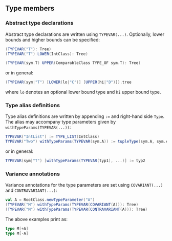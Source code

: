Type members
------------

### Abstract type declarations

Abstract type declarations are written using `TYPEVAR(...)`. Optionally, lower bounds and higher bounds can be specified:

```scala
(TYPEVAR("T"): Tree)
(TYPEVAR("T") LOWER(IntClass): Tree)

(TYPEVAR(sym.T) UPPER(ComparableClass TYPE_OF sym.T): Tree)
```

or in general:

```scala
(TYPEVAR(sym|"T") [LOWER(lo|"C")] [UPPER(hi|"D")]).tree
```

where `lo` denotes an optional lower bound type and `hi` upper bound type.

### Type alias definitions

Type alias definitions are written by appending `:=` and right-hand side `Type`. The alias may accompany type parameters given by `withTypeParams(TYPEVAR(...))`:

```scala
TYPEVAR("IntList") := TYPE_LIST(IntClass)
TYPEVAR("Two") withTypeParams(TYPEVAR(sym.A)) := tupleType(sym.A, sym.A)
```

or in general:

```scala
TYPEVAR(sym|"T") [withTypeParams(TYPEVAR(typ1), ...)] := typ2
```

### Variance annotations

Variance annotations for the type parameters are set using `COVARIANT(...)` and `CONTRAVARIANT(...)`:

```scala
val A = RootClass.newTypeParameter("A")
(TYPEVAR("M") withTypeParams(TYPEVAR(COVARIANT(A))): Tree)
(TYPEVAR("M") withTypeParams(TYPEVAR(CONTRAVARIANT(A))): Tree)
```

The above examples print as:

```scala
type M[+A]
type M[-A]
```
